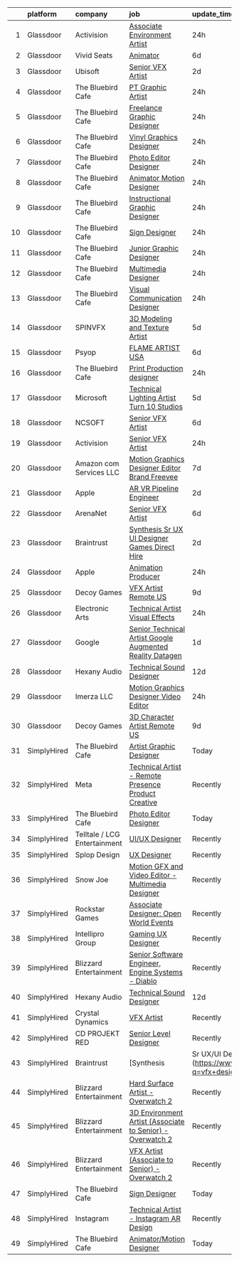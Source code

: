 

|    | platform    | company                      | job                                                                                                                                                                                                                                                                                                                                                                                                                                                                                                                                                                                                                                                                                                                                                                                                                                                                                                                                                                                                                                                                                                                                                                                                                                                                                                                         | update_time   | location          |
|---:|:------------|:-----------------------------|:----------------------------------------------------------------------------------------------------------------------------------------------------------------------------------------------------------------------------------------------------------------------------------------------------------------------------------------------------------------------------------------------------------------------------------------------------------------------------------------------------------------------------------------------------------------------------------------------------------------------------------------------------------------------------------------------------------------------------------------------------------------------------------------------------------------------------------------------------------------------------------------------------------------------------------------------------------------------------------------------------------------------------------------------------------------------------------------------------------------------------------------------------------------------------------------------------------------------------------------------------------------------------------------------------------------------------|:--------------|:------------------|
|  1 | Glassdoor   | Activision                   | [Associate Environment Artist](https://www.glassdoor.com/partner/jobListing.htm?pos=105&ao=1136043&s=58&guid=000001834003f9e1b2a5a1986f3671f3&src=GD_JOB_AD&t=SR&vt=w&cs=1_b72dc250&cb=1663226346232&jobListingId=1008141048620&jrtk=3-0-1gd007ugmg2rc801-1gd007uh8kcli800-d426e1abbae85a05-)                                                                                                                                                                                                                                                                                                                                                                                                                                                                                                                                                                                                                                                                                                                                                                                                                                                                                                                                                                                                                               | 24h           | Carlsbad, CA      |
|  2 | Glassdoor   | Vivid Seats                  | [Animator](https://www.glassdoor.com/partner/jobListing.htm?pos=118&ao=1136043&s=58&guid=000001834003f9e1b2a5a1986f3671f3&src=GD_JOB_AD&t=SR&vt=w&cs=1_29dccaea&cb=1663226346233&jobListingId=1008126512823&jrtk=3-0-1gd007ugmg2rc801-1gd007uh8kcli800-8e9d053226ae77e5-)                                                                                                                                                                                                                                                                                                                                                                                                                                                                                                                                                                                                                                                                                                                                                                                                                                                                                                                                                                                                                                                   | 6d            | Remote            |
|  3 | Glassdoor   | Ubisoft                      | [Senior VFX Artist](https://www.glassdoor.com/partner/jobListing.htm?pos=116&ao=1136043&s=58&guid=000001834003f9e1b2a5a1986f3671f3&src=GD_JOB_AD&t=SR&vt=w&cs=1_8f2f2080&cb=1663226346233&jobListingId=1008135525940&jrtk=3-0-1gd007ugmg2rc801-1gd007uh8kcli800-ec4295f5cc4e276e-)                                                                                                                                                                                                                                                                                                                                                                                                                                                                                                                                                                                                                                                                                                                                                                                                                                                                                                                                                                                                                                          | 2d            | Cary, NC          |
|  4 | Glassdoor   | The Bluebird Cafe            | [PT Graphic Artist](https://www.glassdoor.com/partner/jobListing.htm?pos=121&ao=1136043&s=58&guid=000001834003f9e1b2a5a1986f3671f3&src=GD_JOB_AD&t=SR&vt=w&ea=1&cs=1_98592ae4&cb=1663226346234&jobListingId=1008141257010&jrtk=3-0-1gd007ugmg2rc801-1gd007uh8kcli800-77eb8ddc810f8173-)                                                                                                                                                                                                                                                                                                                                                                                                                                                                                                                                                                                                                                                                                                                                                                                                                                                                                                                                                                                                                                     | 24h           | Philadelphia, PA  |
|  5 | Glassdoor   | The Bluebird Cafe            | [Freelance Graphic Designer](https://www.glassdoor.com/partner/jobListing.htm?pos=108&ao=1136043&s=58&guid=000001834003f9e1b2a5a1986f3671f3&src=GD_JOB_AD&t=SR&vt=w&ea=1&cs=1_38ee2f68&cb=1663226346232&jobListingId=1008141256991&jrtk=3-0-1gd007ugmg2rc801-1gd007uh8kcli800-4fa59542e350d9b2-)                                                                                                                                                                                                                                                                                                                                                                                                                                                                                                                                                                                                                                                                                                                                                                                                                                                                                                                                                                                                                            | 24h           | Oklahoma City, OK |
|  6 | Glassdoor   | The Bluebird Cafe            | [Vinyl Graphics Designer](https://www.glassdoor.com/partner/jobListing.htm?pos=114&ao=1136043&s=58&guid=000001834003f9e1b2a5a1986f3671f3&src=GD_JOB_AD&t=SR&vt=w&ea=1&cs=1_bbc5ed08&cb=1663226346233&jobListingId=1008141256938&jrtk=3-0-1gd007ugmg2rc801-1gd007uh8kcli800-05d8776948842640-)                                                                                                                                                                                                                                                                                                                                                                                                                                                                                                                                                                                                                                                                                                                                                                                                                                                                                                                                                                                                                               | 24h           | Austin, TX        |
|  7 | Glassdoor   | The Bluebird Cafe            | [Photo Editor Designer](https://www.glassdoor.com/partner/jobListing.htm?pos=119&ao=1136043&s=58&guid=000001834003f9e1b2a5a1986f3671f3&src=GD_JOB_AD&t=SR&vt=w&ea=1&cs=1_2945282b&cb=1663226346233&jobListingId=1008141256954&jrtk=3-0-1gd007ugmg2rc801-1gd007uh8kcli800-320b1251577428e0-)                                                                                                                                                                                                                                                                                                                                                                                                                                                                                                                                                                                                                                                                                                                                                                                                                                                                                                                                                                                                                                 | 24h           | Las Vegas, NV     |
|  8 | Glassdoor   | The Bluebird Cafe            | [Animator Motion Designer](https://www.glassdoor.com/partner/jobListing.htm?pos=111&ao=1136043&s=58&guid=000001834003f9e1b2a5a1986f3671f3&src=GD_JOB_AD&t=SR&vt=w&ea=1&cs=1_2d744cbc&cb=1663226346232&jobListingId=1008141256950&jrtk=3-0-1gd007ugmg2rc801-1gd007uh8kcli800-38aa53f7f8dcab74-)                                                                                                                                                                                                                                                                                                                                                                                                                                                                                                                                                                                                                                                                                                                                                                                                                                                                                                                                                                                                                              | 24h           | Los Angeles, CA   |
|  9 | Glassdoor   | The Bluebird Cafe            | [Instructional Graphic Designer](https://www.glassdoor.com/partner/jobListing.htm?pos=113&ao=1136043&s=58&guid=000001834003f9e1b2a5a1986f3671f3&src=GD_JOB_AD&t=SR&vt=w&ea=1&cs=1_9fa8f141&cb=1663226346233&jobListingId=1008141256992&jrtk=3-0-1gd007ugmg2rc801-1gd007uh8kcli800-85fcd5859c84c09d-)                                                                                                                                                                                                                                                                                                                                                                                                                                                                                                                                                                                                                                                                                                                                                                                                                                                                                                                                                                                                                        | 24h           | San Francisco, CA |
| 10 | Glassdoor   | The Bluebird Cafe            | [Sign Designer](https://www.glassdoor.com/partner/jobListing.htm?pos=107&ao=1136043&s=58&guid=000001834003f9e1b2a5a1986f3671f3&src=GD_JOB_AD&t=SR&vt=w&ea=1&cs=1_63cc57b1&cb=1663226346232&jobListingId=1008141256947&jrtk=3-0-1gd007ugmg2rc801-1gd007uh8kcli800-3662acbfa15fff44-)                                                                                                                                                                                                                                                                                                                                                                                                                                                                                                                                                                                                                                                                                                                                                                                                                                                                                                                                                                                                                                         | 24h           | San Antonio, TX   |
| 11 | Glassdoor   | The Bluebird Cafe            | [Junior Graphic Designer](https://www.glassdoor.com/partner/jobListing.htm?pos=106&ao=1136043&s=58&guid=000001834003f9e1b2a5a1986f3671f3&src=GD_JOB_AD&t=SR&vt=w&ea=1&cs=1_6287b219&cb=1663226346232&jobListingId=1008141256941&jrtk=3-0-1gd007ugmg2rc801-1gd007uh8kcli800-cb97cd8353b259a9-)                                                                                                                                                                                                                                                                                                                                                                                                                                                                                                                                                                                                                                                                                                                                                                                                                                                                                                                                                                                                                               | 24h           | Charlotte, NC     |
| 12 | Glassdoor   | The Bluebird Cafe            | [Multimedia Designer](https://www.glassdoor.com/partner/jobListing.htm?pos=104&ao=1136043&s=58&guid=000001834003f9e1b2a5a1986f3671f3&src=GD_JOB_AD&t=SR&vt=w&ea=1&cs=1_5a12a6af&cb=1663226346232&jobListingId=1008141257006&jrtk=3-0-1gd007ugmg2rc801-1gd007uh8kcli800-f3702441318bca8a-)                                                                                                                                                                                                                                                                                                                                                                                                                                                                                                                                                                                                                                                                                                                                                                                                                                                                                                                                                                                                                                   | 24h           | Memphis, TN       |
| 13 | Glassdoor   | The Bluebird Cafe            | [Visual Communication Designer](https://www.glassdoor.com/partner/jobListing.htm?pos=103&ao=1136043&s=58&guid=000001834003f9e1b2a5a1986f3671f3&src=GD_JOB_AD&t=SR&vt=w&ea=1&cs=1_dc239dff&cb=1663226346232&jobListingId=1008141256985&jrtk=3-0-1gd007ugmg2rc801-1gd007uh8kcli800-81559ffb7d89eb2b-)                                                                                                                                                                                                                                                                                                                                                                                                                                                                                                                                                                                                                                                                                                                                                                                                                                                                                                                                                                                                                         | 24h           | New York, NY      |
| 14 | Glassdoor   | SPINVFX                      | [3D Modeling and Texture Artist](https://www.glassdoor.com/partner/jobListing.htm?pos=126&ao=1136043&s=58&guid=000001834003f9e1b2a5a1986f3671f3&src=GD_JOB_AD&t=SR&vt=w&ea=1&cs=1_d89f913b&cb=1663226346234&jobListingId=1008129805093&jrtk=3-0-1gd007ugmg2rc801-1gd007uh8kcli800-0013809610223a72-)                                                                                                                                                                                                                                                                                                                                                                                                                                                                                                                                                                                                                                                                                                                                                                                                                                                                                                                                                                                                                        | 5d            | Atlanta, GA       |
| 15 | Glassdoor   | Psyop                        | [FLAME ARTIST  USA ](https://www.glassdoor.com/partner/jobListing.htm?pos=123&ao=1136043&s=58&guid=000001834003f9e1b2a5a1986f3671f3&src=GD_JOB_AD&t=SR&vt=w&cs=1_3084f606&cb=1663226346234&jobListingId=1008127903946&jrtk=3-0-1gd007ugmg2rc801-1gd007uh8kcli800-a132f7ac49e6d83b-)                                                                                                                                                                                                                                                                                                                                                                                                                                                                                                                                                                                                                                                                                                                                                                                                                                                                                                                                                                                                                                         | 6d            | New York, NY      |
| 16 | Glassdoor   | The Bluebird Cafe            | [Print Production designer](https://www.glassdoor.com/partner/jobListing.htm?pos=117&ao=1136043&s=58&guid=000001834003f9e1b2a5a1986f3671f3&src=GD_JOB_AD&t=SR&vt=w&ea=1&cs=1_0063d652&cb=1663226346233&jobListingId=1008141256929&jrtk=3-0-1gd007ugmg2rc801-1gd007uh8kcli800-35cc091841b727de-)                                                                                                                                                                                                                                                                                                                                                                                                                                                                                                                                                                                                                                                                                                                                                                                                                                                                                                                                                                                                                             | 24h           | Chicago, IL       |
| 17 | Glassdoor   | Microsoft                    | [Technical Lighting Artist   Turn 10 Studios](https://www.glassdoor.com/partner/jobListing.htm?pos=109&ao=1136043&s=58&guid=000001834003f9e1b2a5a1986f3671f3&src=GD_JOB_AD&t=SR&vt=w&cs=1_83cfd24b&cb=1663226346232&jobListingId=1008129981036&jrtk=3-0-1gd007ugmg2rc801-1gd007uh8kcli800-4918a6e6feee778c-)                                                                                                                                                                                                                                                                                                                                                                                                                                                                                                                                                                                                                                                                                                                                                                                                                                                                                                                                                                                                                | 5d            | Redmond, WA       |
| 18 | Glassdoor   | NCSOFT                       | [Senior VFX Artist](https://www.glassdoor.com/partner/jobListing.htm?pos=130&ao=1136043&s=58&guid=000001834003f9e1b2a5a1986f3671f3&src=GD_JOB_AD&t=SR&vt=w&ea=1&cs=1_921e1a68&cb=1663226346235&jobListingId=1008127732861&jrtk=3-0-1gd007ugmg2rc801-1gd007uh8kcli800-d473e9d297ca0c28-)                                                                                                                                                                                                                                                                                                                                                                                                                                                                                                                                                                                                                                                                                                                                                                                                                                                                                                                                                                                                                                     | 6d            | Bellevue, WA      |
| 19 | Glassdoor   | Activision                   | [Senior VFX Artist](https://www.glassdoor.com/partner/jobListing.htm?pos=124&ao=1136043&s=58&guid=000001834003f9e1b2a5a1986f3671f3&src=GD_JOB_AD&t=SR&vt=w&cs=1_51c59fa2&cb=1663226346234&jobListingId=1008139485844&jrtk=3-0-1gd007ugmg2rc801-1gd007uh8kcli800-1aa7a9cdaa71a2d9-)                                                                                                                                                                                                                                                                                                                                                                                                                                                                                                                                                                                                                                                                                                                                                                                                                                                                                                                                                                                                                                          | 24h           | Novato, CA        |
| 20 | Glassdoor   | Amazon com Services LLC      | [Motion Graphics Designer   Editor  Brand  Freevee](https://www.glassdoor.com/partner/jobListing.htm?pos=120&ao=1136043&s=58&guid=000001834003f9e1b2a5a1986f3671f3&src=GD_JOB_AD&t=SR&vt=w&cs=1_658e9fb2&cb=1663226346234&jobListingId=1008123980156&jrtk=3-0-1gd007ugmg2rc801-1gd007uh8kcli800-4b03b318c5df0565-)                                                                                                                                                                                                                                                                                                                                                                                                                                                                                                                                                                                                                                                                                                                                                                                                                                                                                                                                                                                                          | 7d            | Culver City, CA   |
| 21 | Glassdoor   | Apple                        | [AR VR Pipeline Engineer](https://www.glassdoor.com/partner/jobListing.htm?pos=102&ao=1110586&s=58&guid=000001834003f9e1b2a5a1986f3671f3&src=GD_JOB_AD&t=SR&vt=w&cs=1_c604c975&cb=1663226346232&jobListingId=1008133141172&cpc=3BA4CE39D5B5DEF5&jrtk=3-0-1gd007ugmg2rc801-1gd007uh8kcli800-2379f138269ab6c9--6NYlbfkN0BvKrLyj5gPmtZO9T8euul8TCxuuKNOtzRJOomxnwSEodTz2Bc-sPZl1dBMH13w-jNU6qgfc5Ws1qOFAbWG9wRGF8UQmCtIGcQSLITXI7REWZwufvxwTr4teI-nkagU4dfq7sVRFTPjtt3stkW0W9FFLG5CCuMtTes_TpOqc3zYnbJukv5m8tvh9-FB-w7DaQuoFFmh_DaoNkj1QEDvj71oHCIucWlee3VQcCV7h9YHbT6CWgD60AU9I9XA7Noj_AEkFH9o_JXhMukho6WGTDS4S4QN5A81L_S5f3k6QW09QQOSbHF355JdBOt07RHUWzrKNppou6tuZvTFrIZbJ-ufI5TQ-zBro4lFNTeUtSjqTVm6h6OPU3FJxjNW5ewpxIeRIDmv0i4cHn3zAia2MUsz2LpSZ04pzmLSYyLd9Xtf0fZTRucdNBvRjWmlob6Bovwz11ki441BvF2iKOkfn0JmvsWD2LlEKJYjwy2-M6HQCkN3of7waIXO6il1Pxl6-9CnmHN1mWJP8XVB6c3HHycjImKJkh9LrzGriN4WptBrJSZdqm8r19ZZYAYl5TlRKnUndTw1d1Mq6taJQh4EChcQ9zvlvvwPnvJG1bcrJfuA-At_m73G5oljhqkOc0uObMs209TECi4lE6EX6PNuMkak38RXoii8A_L5Ch8xGMCMwaM1Oh3dx1uaT7CqIVwxF0dFD0GkPwREcpiQgH_02HFjsIThO8F9YRENiUeMzLnm2b_K6VThWQk0Hh_7le-Ltl2JAZ9vhAlP7Mqti0fkCDNscp3FStotk-ADpdQkYj_6bjsiR2AbDjX-TbSrGaNCXawlRTY7SluyASiSXK6jf9uD02-VlpR0Bc5w7z9PS5-3yi1wS0C8aC3Rg-0acmzOIn0JYGNpT0OYZYO0BTRUsbjs3Y4ucR_un6Qcmena7J0CWu9PJDlo-w-iN8W_0kAwUes%3D) | 2d            | Seattle, WA       |
| 22 | Glassdoor   | ArenaNet                     | [Senior VFX Artist](https://www.glassdoor.com/partner/jobListing.htm?pos=125&ao=1136043&s=58&guid=000001834003f9e1b2a5a1986f3671f3&src=GD_JOB_AD&t=SR&vt=w&cs=1_e31fc04a&cb=1663226346234&jobListingId=1008127732862&jrtk=3-0-1gd007ugmg2rc801-1gd007uh8kcli800-e30a801131ccff1a-)                                                                                                                                                                                                                                                                                                                                                                                                                                                                                                                                                                                                                                                                                                                                                                                                                                                                                                                                                                                                                                          | 6d            | Bellevue, WA      |
| 23 | Glassdoor   | Braintrust                   | [Synthesis   Sr UX UI Designer   Games  Direct Hire ](https://www.glassdoor.com/partner/jobListing.htm?pos=115&ao=1136043&s=58&guid=000001834003f9e1b2a5a1986f3671f3&src=GD_JOB_AD&t=SR&vt=w&ea=1&cs=1_9099ce57&cb=1663226346233&jobListingId=1008134675704&jrtk=3-0-1gd007ugmg2rc801-1gd007uh8kcli800-ee7c3806d69067ba-)                                                                                                                                                                                                                                                                                                                                                                                                                                                                                                                                                                                                                                                                                                                                                                                                                                                                                                                                                                                                   | 2d            | San Francisco, CA |
| 24 | Glassdoor   | Apple                        | [Animation Producer](https://www.glassdoor.com/partner/jobListing.htm?pos=112&ao=1136043&s=58&guid=000001834003f9e1b2a5a1986f3671f3&src=GD_JOB_AD&t=SR&vt=w&cs=1_9c76bdba&cb=1663226346233&jobListingId=1008141069952&jrtk=3-0-1gd007ugmg2rc801-1gd007uh8kcli800-253d8ad60a706612-)                                                                                                                                                                                                                                                                                                                                                                                                                                                                                                                                                                                                                                                                                                                                                                                                                                                                                                                                                                                                                                         | 24h           | Cupertino, CA     |
| 25 | Glassdoor   | Decoy Games                  | [VFX Artist  Remote US ](https://www.glassdoor.com/partner/jobListing.htm?pos=122&ao=1136043&s=58&guid=000001834003f9e1b2a5a1986f3671f3&src=GD_JOB_AD&t=SR&vt=w&ea=1&cs=1_50fe4c71&cb=1663226346234&jobListingId=1008119531424&jrtk=3-0-1gd007ugmg2rc801-1gd007uh8kcli800-53023307d43a3103-)                                                                                                                                                                                                                                                                                                                                                                                                                                                                                                                                                                                                                                                                                                                                                                                                                                                                                                                                                                                                                                | 9d            | Boston, MA        |
| 26 | Glassdoor   | Electronic Arts              | [Technical Artist   Visual Effects](https://www.glassdoor.com/partner/jobListing.htm?pos=129&ao=1136043&s=58&guid=000001834003f9e1b2a5a1986f3671f3&src=GD_JOB_AD&t=SR&vt=w&cs=1_adef398b&cb=1663226346235&jobListingId=1008140058904&jrtk=3-0-1gd007ugmg2rc801-1gd007uh8kcli800-f3a8d4d6eb4f192b-)                                                                                                                                                                                                                                                                                                                                                                                                                                                                                                                                                                                                                                                                                                                                                                                                                                                                                                                                                                                                                          | 24h           | Seattle, WA       |
| 27 | Glassdoor   | Google                       | [Senior Technical Artist  Google Augmented Reality Datagen](https://www.glassdoor.com/partner/jobListing.htm?pos=127&ao=1136043&s=58&guid=000001834003f9e1b2a5a1986f3671f3&src=GD_JOB_AD&t=SR&vt=w&cs=1_785f6732&cb=1663226346234&jobListingId=1008136599821&jrtk=3-0-1gd007ugmg2rc801-1gd007uh8kcli800-bff12bb41d08a680-)                                                                                                                                                                                                                                                                                                                                                                                                                                                                                                                                                                                                                                                                                                                                                                                                                                                                                                                                                                                                  | 1d            | Mountain View, CA |
| 28 | Glassdoor   | Hexany Audio                 | [Technical Sound Designer](https://www.glassdoor.com/partner/jobListing.htm?pos=101&ao=1110586&s=58&guid=000001834003f9e1b2a5a1986f3671f3&src=GD_JOB_AD&t=SR&vt=w&ea=1&cs=1_75c4562c&cb=1663226346232&jobListingId=1008114321181&cpc=8CDBB1EC89CF7160&jrtk=3-0-1gd007ugmg2rc801-1gd007uh8kcli800-0ac8534fda25569b--6NYlbfkN0CFC62QAxPlQDUanI3CInFwDfLuR7bBing2k-9qaB2Sgc7mfRdyTz-EnIjEcjqKoAh4_ZZLLwyGjkgqwi6svkxAivLIJAIQwILeIjbqoOs_xRSKFIya7sfTf_opYwReedpv9fbyaMfagL_ldIDi899DzamSPVTzKUQ6FBR6yrjTDkrfgnIyK-QPzgec6zIyhBfV7j770tEVT_46uhyivV0dOhF1vggbX4Q5vaFB0lKKbMOzjWkUcfE3f9FaGWMHTZHpApbUqtWRSTAynpc2ac1P-rn_T-RhTUjEqmFplhyNu3tCtxOVBUy9gL6LdQIPjwbSlTBIv5AvuosCGZuyV17PuoxKbVG1V-9JtTGjUy_TrmX93ElnPOD6LwM0qPPkJpRagmZsTAcD0jtxX3M3Gelhfl_8PHC3WpVFrqkgAK4yFws3q1swwxtHN7iIei75HroctUWUsNe9dzJ7U5yDAR8pd_TEX6zEioneiJ7b3EiVNOjjMnmWdiTgnalOO0eLm1w%3D)                                                                                                                                                                                                                                                                                                                                                                                                                                                           | 12d           | Bell Gardens, CA  |
| 29 | Glassdoor   | Imerza  LLC                  | [Motion Graphics Designer Video Editor](https://www.glassdoor.com/partner/jobListing.htm?pos=110&ao=1136043&s=58&guid=000001834003f9e1b2a5a1986f3671f3&src=GD_JOB_AD&t=SR&vt=w&ea=1&cs=1_9bbbd90a&cb=1663226346232&jobListingId=1008139170516&jrtk=3-0-1gd007ugmg2rc801-1gd007uh8kcli800-ffb446c432583565-)                                                                                                                                                                                                                                                                                                                                                                                                                                                                                                                                                                                                                                                                                                                                                                                                                                                                                                                                                                                                                 | 24h           | Sarasota, FL      |
| 30 | Glassdoor   | Decoy Games                  | [3D Character Artist  Remote US ](https://www.glassdoor.com/partner/jobListing.htm?pos=128&ao=1136043&s=58&guid=000001834003f9e1b2a5a1986f3671f3&src=GD_JOB_AD&t=SR&vt=w&ea=1&cs=1_bcd34f5b&cb=1663226346234&jobListingId=1008119531457&jrtk=3-0-1gd007ugmg2rc801-1gd007uh8kcli800-05c7a5da54b0c7af-)                                                                                                                                                                                                                                                                                                                                                                                                                                                                                                                                                                                                                                                                                                                                                                                                                                                                                                                                                                                                                       | 9d            | Boston, MA        |
| 31 | SimplyHired | The Bluebird Cafe            | [Artist Graphic Designer](https://www.simplyhired.com/job/EKpgZlWpWqxuyOOOtb0XT70ZZPSzEWEFPRU7jX-J2KEYRG_rbQzPBw?q=vfx+designer)                                                                                                                                                                                                                                                                                                                                                                                                                                                                                                                                                                                                                                                                                                                                                                                                                                                                                                                                                                                                                                                                                                                                                                                            | Today         | San Diego, CA     |
| 32 | SimplyHired | Meta                         | [Technical Artist - Remote Presence Product Creative](https://www.simplyhired.com/job/DWGoUJq0dMW2xApn7A6nUCl5ZLWxkZBhK807-tN67yFWf-9_MtGKXg?q=vfx+designer)                                                                                                                                                                                                                                                                                                                                                                                                                                                                                                                                                                                                                                                                                                                                                                                                                                                                                                                                                                                                                                                                                                                                                                | Recently      | Remote            |
| 33 | SimplyHired | The Bluebird Cafe            | [Photo Editor Designer](https://www.simplyhired.com/job/ZzeNDUF0MriOmfeguXGYXlPP9ragzAvjlSGO6BFYD5VGbUs_qxfTtg?q=vfx+designer)                                                                                                                                                                                                                                                                                                                                                                                                                                                                                                                                                                                                                                                                                                                                                                                                                                                                                                                                                                                                                                                                                                                                                                                              | Today         | Las Vegas, NV     |
| 34 | SimplyHired | Telltale / LCG Entertainment | [UI/UX Designer](https://www.simplyhired.com/job/OTLQIJmlmbbdN1RBMEi_j_bXY5ZcGV_nochz_XDuvHc4OmIhkuBwbw?q=vfx+designer)                                                                                                                                                                                                                                                                                                                                                                                                                                                                                                                                                                                                                                                                                                                                                                                                                                                                                                                                                                                                                                                                                                                                                                                                     | Recently      | California        |
| 35 | SimplyHired | Splop Design                 | [UX Designer](https://www.simplyhired.com/job/1QHEzY9K1JXcQD1-GL3_WWJcrMmo04UHCFVW21Nf2GCPgE1NLGUROQ?q=vfx+designer)                                                                                                                                                                                                                                                                                                                                                                                                                                                                                                                                                                                                                                                                                                                                                                                                                                                                                                                                                                                                                                                                                                                                                                                                        | Recently      | Remote            |
| 36 | SimplyHired | Snow Joe                     | [Motion GFX and Video Editor - Multimedia Designer](https://www.simplyhired.com/job/HVMBdr8b-igGIhhIJ2JTxOIvspmn-MTBjFfJSBLKydVFxUwzfpgZ3Q?q=vfx+designer)                                                                                                                                                                                                                                                                                                                                                                                                                                                                                                                                                                                                                                                                                                                                                                                                                                                                                                                                                                                                                                                                                                                                                                  | Recently      | Hoboken, NJ       |
| 37 | SimplyHired | Rockstar Games               | [Associate Designer: Open World Events](https://www.simplyhired.com/job/vdV8vlT3gviLv2JCIKjxS72bf-KmVFeMRA0oYSRtEaTI4YyrugfY7Q?q=vfx+designer)                                                                                                                                                                                                                                                                                                                                                                                                                                                                                                                                                                                                                                                                                                                                                                                                                                                                                                                                                                                                                                                                                                                                                                              | Recently      | Carlsbad, CA      |
| 38 | SimplyHired | Intellipro Group             | [Gaming UX Designer](https://www.simplyhired.com/job/GCrsGjLD2pf_v4I-QEFJst6PyfrEzXiV4myx4i3f9_DhC97k7JSCDw?q=vfx+designer)                                                                                                                                                                                                                                                                                                                                                                                                                                                                                                                                                                                                                                                                                                                                                                                                                                                                                                                                                                                                                                                                                                                                                                                                 | Recently      | Remote            |
| 39 | SimplyHired | Blizzard Entertainment       | [Senior Software Engineer, Engine Systems - Diablo](https://www.simplyhired.com/job/tMmtCyDUxHf8JJJ5bCNONOHibfhTpYdY-nwQ76oeAkm7OrfyZhRqFg?q=vfx+designer)                                                                                                                                                                                                                                                                                                                                                                                                                                                                                                                                                                                                                                                                                                                                                                                                                                                                                                                                                                                                                                                                                                                                                                  | Recently      | Irvine, CA        |
| 40 | SimplyHired | Hexany Audio                 | [Technical Sound Designer](https://www.simplyhired.com/job/iD9HzTTZ2IYC2pBE2fqT2eCkfmWXGaM5qD7yfsUft_olx4lh9pYVaw?q=vfx+designer)                                                                                                                                                                                                                                                                                                                                                                                                                                                                                                                                                                                                                                                                                                                                                                                                                                                                                                                                                                                                                                                                                                                                                                                           | 12d           | Bell Gardens, CA  |
| 41 | SimplyHired | Crystal Dynamics             | [VFX Artist](https://www.simplyhired.com/job/qzyv9gyJsP1poLhEng6fywpFWb-qXUVNyg2ezwLKxC6ytzTt7ZhLQQ?q=vfx+designer)                                                                                                                                                                                                                                                                                                                                                                                                                                                                                                                                                                                                                                                                                                                                                                                                                                                                                                                                                                                                                                                                                                                                                                                                         | Recently      | San Mateo, CA     |
| 42 | SimplyHired | CD PROJEKT RED               | [Senior Level Designer](https://www.simplyhired.com/job/bM3_QEVwUHlyX8THj_9V_-a3UAtG7nwA9OG_3eHgCQLrg4Y3de8Wqg?q=vfx+designer)                                                                                                                                                                                                                                                                                                                                                                                                                                                                                                                                                                                                                                                                                                                                                                                                                                                                                                                                                                                                                                                                                                                                                                                              | Recently      | Boston, MA        |
| 43 | SimplyHired | Braintrust                   | [Synthesis | Sr UX/UI Designer - Games (Direct Hire)](https://www.simplyhired.com/job/g2AWUqJbINc9ypl0lDKjQtYDF4caevSEj4rCnbyibvH9avw0AxT_YA?q=vfx+designer)                                                                                                                                                                                                                                                                                                                                                                                                                                                                                                                                                                                                                                                                                                                                                                                                                                                                                                                                                                                                                                                                                                                                                                | 2d            | San Francisco, CA |
| 44 | SimplyHired | Blizzard Entertainment       | [Hard Surface Artist - Overwatch 2](https://www.simplyhired.com/job/6UbuxcizWm0FGl0VWvCtYyHq-2-jjcWZ_YsxRvD4XaS9M8_zOx_FMA?q=vfx+designer)                                                                                                                                                                                                                                                                                                                                                                                                                                                                                                                                                                                                                                                                                                                                                                                                                                                                                                                                                                                                                                                                                                                                                                                  | Recently      | Irvine, CA        |
| 45 | SimplyHired | Blizzard Entertainment       | [3D Environment Artist (Associate to Senior) - Overwatch 2](https://www.simplyhired.com/job/pw88DtF0EULjjFMy83MMr_Hg0HBZII6DCgYGL9C12joglMD-Z-Xwnw?q=vfx+designer)                                                                                                                                                                                                                                                                                                                                                                                                                                                                                                                                                                                                                                                                                                                                                                                                                                                                                                                                                                                                                                                                                                                                                          | Recently      | Irvine, CA        |
| 46 | SimplyHired | Blizzard Entertainment       | [VFX Artist (Associate to Senior) - Overwatch 2](https://www.simplyhired.com/job/2d70J5UkkZ2YmvlvJfcaEqf0vVFEZwLt57euRMmQlk3Afx_2Q_gYzw?q=vfx+designer)                                                                                                                                                                                                                                                                                                                                                                                                                                                                                                                                                                                                                                                                                                                                                                                                                                                                                                                                                                                                                                                                                                                                                                     | Recently      | Irvine, CA        |
| 47 | SimplyHired | The Bluebird Cafe            | [Sign Designer](https://www.simplyhired.com/job/W1SG3fiSjtJQkZZVZyZS6FJUpFDLfyOsO6U8whuL-eTOdJDNWOmsAg?q=vfx+designer)                                                                                                                                                                                                                                                                                                                                                                                                                                                                                                                                                                                                                                                                                                                                                                                                                                                                                                                                                                                                                                                                                                                                                                                                      | Today         | San Antonio, TX   |
| 48 | SimplyHired | Instagram                    | [Technical Artist - Instagram AR Design](https://www.simplyhired.com/job/V0UXFRqTwFN00pRUtJ3BqSQzvNZ51g_YlMhEbz78TE-ZoSevIkkUxQ?q=vfx+designer)                                                                                                                                                                                                                                                                                                                                                                                                                                                                                                                                                                                                                                                                                                                                                                                                                                                                                                                                                                                                                                                                                                                                                                             | Recently      | Remote            |
| 49 | SimplyHired | The Bluebird Cafe            | [Animator/Motion Designer](https://www.simplyhired.com/job/sGAvyZm44JwlF3NbSqqgvGyIZPVeunz2B5GCxwr34XDbXTtBp0U8ow?q=vfx+designer)                                                                                                                                                                                                                                                                                                                                                                                                                                                                                                                                                                                                                                                                                                                                                                                                                                                                                                                                                                                                                                                                                                                                                                                           | Today         | Los Angeles, CA   |